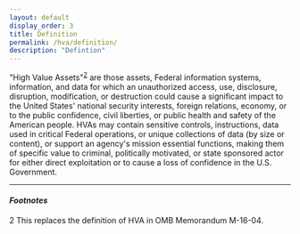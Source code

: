 ```yaml
---
layout: default
display_order: 3
title: Definition
permalink: /hva/definition/
description: "Defintion"
---
```


"High Value Assets"<sup>[2](2)</sup> are those assets, Federal information systems, information, and data for
which an unauthorized access, use, disclosure, disruption, modification, or destruction could
cause a significant impact to the United States' national security interests, foreign relations,
economy, or to the public confidence, civil liberties, or public health and safety of the American
people. HVAs may contain sensitive controls, instructions, data used in critical Federal
operations, or unique collections of data (by size or content), or support an agency's mission
essential functions, making them of specific value to criminal, politically motivated, or state sponsored
actor for either direct exploitation or to cause a loss of confidence in the U.S.
Government. 

***

#### *Footnotes*

<a name="2">2</a> This replaces the definition of HVA in OMB Memorandum M-16-04.